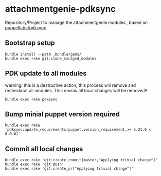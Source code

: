 # attachmentgenie-pdksync

Repository/Project to manage the attachmentgenie modules., based on [puppetlabs/pdksync](https://github.com/puppetlabs/pdksync).

## Bootstrap setup

    bundle install --path .bundle/gems/
    bundle exec rake git:clone_managed_modules

## PDK update to all modules

warning: this is a destructive action, this process will remove and recheckout all modules. This means all local changes will be removed!!

    bundle exec rake pdksync

## Bump minial puppet version required

    bundle exec rake 'pdksync:update_requirements[puppet,version_requirement,>= 6.21.0 < 8.0.0]'

## Commit all local changes

    bundle exec rake 'git:create_commit[master,"Applying trivial change"]'
    bundle exec rake 'git:push'
    bundle exec rake 'git:create_pr["Applying trivial change"]'